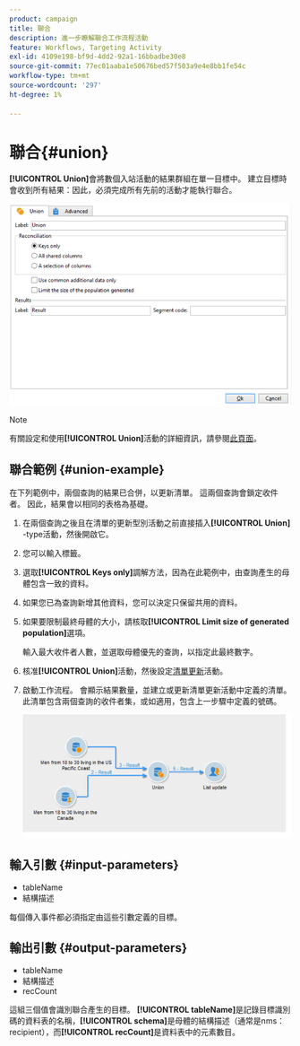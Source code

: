 ```yaml
---
product: campaign
title: 聯合
description: 進一步瞭解聯合工作流程活動
feature: Workflows, Targeting Activity
exl-id: 4109e198-bf9d-4dd2-92a1-16bbadbe30e8
source-git-commit: 77ec01aaba1e50676bed57f503a9e4e8bb1fe54c
workflow-type: tm+mt
source-wordcount: '297'
ht-degree: 1%

---
```


# 聯合{#union}

**[!UICONTROL Union]**&#x200B;會將數個入站活動的結果群組在單一目標中。 建立目標時會收到所有結果：因此，必須完成所有先前的活動才能執行聯合。

![](assets/s_user_segmentation_union.png)

>[!NOTE]
>
>有關設定和使用&#x200B;**[!UICONTROL Union]**&#x200B;活動的詳細資訊，請參閱[此頁面](targeting-workflows.md#combining-several-targets--union-)。

## 聯合範例 {#union-example}

在下列範例中，兩個查詢的結果已合併，以更新清單。 這兩個查詢會鎖定收件者。 因此，結果會以相同的表格為基礎。

1. 在兩個查詢之後且在清單的更新型別活動之前直接插入&#x200B;**[!UICONTROL Union]** -type活動，然後開啟它。
1. 您可以輸入標籤。
1. 選取&#x200B;**[!UICONTROL Keys only]**&#x200B;調解方法，因為在此範例中，由查詢產生的母體包含一致的資料。
1. 如果您已為查詢新增其他資料，您可以決定只保留共用的資料。
1. 如果要限制最終母體的大小，請核取&#x200B;**[!UICONTROL Limit size of generated population]**&#x200B;選項。

   輸入最大收件者人數，並選取母體優先的查詢，以指定此最終數字。

1. 核准&#x200B;**[!UICONTROL Union]**&#x200B;活動，然後設定[清單更新](list-update.md)活動。
1. 啟動工作流程。 會顯示結果數量，並建立或更新清單更新活動中定義的清單。 此清單包含兩個查詢的收件者集，或如適用，包含上一步驟中定義的號碼。

   ![](assets/union_example.png)

## 輸入引數 {#input-parameters}

* tableName
* 結構描述

每個傳入事件都必須指定由這些引數定義的目標。

## 輸出引數 {#output-parameters}

* tableName
* 結構描述
* recCount

這組三個值會識別聯合產生的目標。 **[!UICONTROL tableName]**&#x200B;是記錄目標識別碼的資料表的名稱，**[!UICONTROL schema]**&#x200B;是母體的結構描述（通常是nms：recipient），而&#x200B;**[!UICONTROL recCount]**&#x200B;是資料表中的元素數目。
